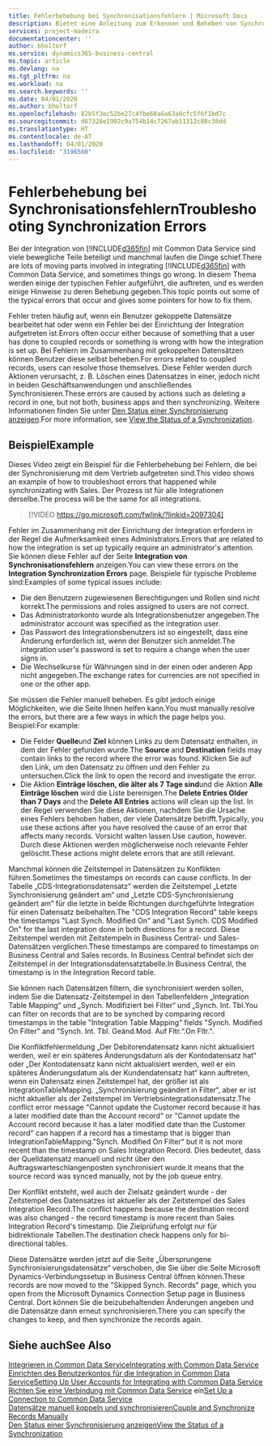 ```yaml
---
title: Fehlerbehebung bei Synchronisationsfehlern | Microsoft Docs
description: Bietet eine Anleitung zum Erkennen und Beheben von Synchronisationsfehlern.
services: project-madeira
documentationcenter: ''
author: bholtorf
ms.service: dynamics365-business-central
ms.topic: article
ms.devlang: na
ms.tgt_pltfrm: na
ms.workload: na
ms.search.keywords: ''
ms.date: 04/01/2020
ms.author: bholtorf
ms.openlocfilehash: 82b5f3ec52be27c4fbe60a6a63a0cfc5f6f1bd7c
ms.sourcegitcommit: d67328e1992c9a754b14c7267ab11312c80c38dd
ms.translationtype: HT
ms.contentlocale: de-AT
ms.lasthandoff: 04/01/2020
ms.locfileid: "3196560"
---
```

# <a name="troubleshooting-synchronization-errors"></a><span data-ttu-id="7a8eb-103">Fehlerbehebung bei Synchronisationsfehlern</span><span class="sxs-lookup"><span data-stu-id="7a8eb-103">Troubleshooting Synchronization Errors</span></span>
<span data-ttu-id="7a8eb-104">Bei der Integration von [!INCLUDE[d365fin](includes/d365fin_md.md)] mit Common Data Service sind viele bewegliche Teile beteiligt und manchmal laufen die Dinge schief.</span><span class="sxs-lookup"><span data-stu-id="7a8eb-104">There are lots of moving parts involved in integrating [!INCLUDE[d365fin](includes/d365fin_md.md)] with Common Data Service, and sometimes things go wrong.</span></span> <span data-ttu-id="7a8eb-105">In diesem Thema werden einige der typischen Fehler aufgeführt, die auftreten, und es werden einige Hinweise zu deren Behebung gegeben.</span><span class="sxs-lookup"><span data-stu-id="7a8eb-105">This topic points out some of the typical errors that occur and gives some pointers for how to fix them.</span></span>

<span data-ttu-id="7a8eb-106">Fehler treten häufig auf, wenn ein Benutzer gekoppelte Datensätze bearbeitet hat oder wenn ein Fehler bei der Einrichtung der Integration aufgetreten ist.</span><span class="sxs-lookup"><span data-stu-id="7a8eb-106">Errors often occur either because of something that a user has done to coupled records or something is wrong with how the integration is set up.</span></span> <span data-ttu-id="7a8eb-107">Bei Fehlern im Zusammenhang mit gekoppelten Datensätzen können Benutzer diese selbst beheben.</span><span class="sxs-lookup"><span data-stu-id="7a8eb-107">For errors related to coupled records, users can resolve those themselves.</span></span> <span data-ttu-id="7a8eb-108">Diese Fehler werden durch Aktionen verursacht, z. B. Löschen eines Datensatzes in einer, jedoch nicht in beiden Geschäftsanwendungen und anschließendes Synchronisieren.</span><span class="sxs-lookup"><span data-stu-id="7a8eb-108">These errors are caused by actions such as deleting a record in one, but not both, business apps and then synchronizing.</span></span> <span data-ttu-id="7a8eb-109">Weitere Informationen finden Sie unter [Den Status einer Synchronisierung anzeigen](admin-how-to-view-synchronization-status.md).</span><span class="sxs-lookup"><span data-stu-id="7a8eb-109">For more information, see [View the Status of a Synchronization](admin-how-to-view-synchronization-status.md).</span></span>

## <a name="example"></a><span data-ttu-id="7a8eb-110">Beispiel</span><span class="sxs-lookup"><span data-stu-id="7a8eb-110">Example</span></span>
<span data-ttu-id="7a8eb-111">Dieses Video zeigt ein Beispiel für die Fehlerbehebung bei Fehlern, die bei der Synchronisierung mit dem Vertrieb aufgetreten sind.</span><span class="sxs-lookup"><span data-stu-id="7a8eb-111">This video shows an example of how to troubleshoot errors that happened while synchronizating with Sales.</span></span> <span data-ttu-id="7a8eb-112">Der Prozess ist für alle Integrationen derselbe.</span><span class="sxs-lookup"><span data-stu-id="7a8eb-112">The process will be the same for all integrations.</span></span> 

> [!VIDEO https://go.microsoft.com/fwlink/?linkid=2097304]

<span data-ttu-id="7a8eb-113">Fehler im Zusammenhang mit der Einrichtung der Integration erfordern in der Regel die Aufmerksamkeit eines Administrators.</span><span class="sxs-lookup"><span data-stu-id="7a8eb-113">Errors that are related to how the integration is set up typically require an administrator's attention.</span></span> <span data-ttu-id="7a8eb-114">Sie können diese Fehler auf der Seite **Integration von Synchronisationsfehlern** anzeigen.</span><span class="sxs-lookup"><span data-stu-id="7a8eb-114">You can view these errors on the **Integration Synchronization Errors** page.</span></span> <span data-ttu-id="7a8eb-115">Beispiele für typische Probleme sind:</span><span class="sxs-lookup"><span data-stu-id="7a8eb-115">Examples of some typical issues include:</span></span>  
  
* <span data-ttu-id="7a8eb-116">Die den Benutzern zugewiesenen Berechtigungen und Rollen sind nicht korrekt.</span><span class="sxs-lookup"><span data-stu-id="7a8eb-116">The permissions and roles assigned to users are not correct.</span></span>  
* <span data-ttu-id="7a8eb-117">Das Administratorkonto wurde als Integrationsbenutzer angegeben.</span><span class="sxs-lookup"><span data-stu-id="7a8eb-117">The administrator account was specified as the integration user.</span></span>  
* <span data-ttu-id="7a8eb-118">Das Passwort des Integrationsbenutzers ist so eingestellt, dass eine Änderung erforderlich ist, wenn der Benutzer sich anmeldet.</span><span class="sxs-lookup"><span data-stu-id="7a8eb-118">The integration user's password is set to require a change when the user signs in.</span></span>  
* <span data-ttu-id="7a8eb-119">Die Wechselkurse für Währungen sind in der einen oder anderen App nicht angegeben.</span><span class="sxs-lookup"><span data-stu-id="7a8eb-119">The exchange rates for currencies are not specified in one or the other app.</span></span>  
  
<span data-ttu-id="7a8eb-120">Sie müssen die Fehler manuell beheben. Es gibt jedoch einige Möglichkeiten, wie die Seite Ihnen helfen kann.</span><span class="sxs-lookup"><span data-stu-id="7a8eb-120">You must manually resolve the errors, but there are a few ways in which the page helps you.</span></span> <span data-ttu-id="7a8eb-121">Beispiel:</span><span class="sxs-lookup"><span data-stu-id="7a8eb-121">For example:</span></span>  

* <span data-ttu-id="7a8eb-122">Die Felder **Quelle**und **Ziel** können Links zu dem Datensatz enthalten, in dem der Fehler gefunden wurde.</span><span class="sxs-lookup"><span data-stu-id="7a8eb-122">The **Source** and **Destination** fields may contain links to the record where the error was found.</span></span> <span data-ttu-id="7a8eb-123">Klicken Sie auf den Link, um den Datensatz zu öffnen und den Fehler zu untersuchen.</span><span class="sxs-lookup"><span data-stu-id="7a8eb-123">Click the link to open the record and investigate the error.</span></span>  
* <span data-ttu-id="7a8eb-124">Die Aktion **Einträge löschen, die älter als 7 Tage sind**und die Aktion **Alle Einträge löschen** wird die Liste bereinigen.</span><span class="sxs-lookup"><span data-stu-id="7a8eb-124">The **Delete Entries Older than 7 Days** and the **Delete All Entries** actions will clean up the list.</span></span> <span data-ttu-id="7a8eb-125">In der Regel verwenden Sie diese Aktionen, nachdem Sie die Ursache eines Fehlers behoben haben, der viele Datensätze betrifft.</span><span class="sxs-lookup"><span data-stu-id="7a8eb-125">Typically, you use these actions after you have resolved the cause of an error that affects many records.</span></span> <span data-ttu-id="7a8eb-126">Vorsicht walten lassen.</span><span class="sxs-lookup"><span data-stu-id="7a8eb-126">Use caution, however.</span></span> <span data-ttu-id="7a8eb-127">Durch diese Aktionen werden möglicherweise noch relevante Fehler gelöscht.</span><span class="sxs-lookup"><span data-stu-id="7a8eb-127">These actions might delete errors that are still relevant.</span></span>

<span data-ttu-id="7a8eb-128">Manchmal können die Zeitstempel in Datensätzen zu Konflikten führen.</span><span class="sxs-lookup"><span data-stu-id="7a8eb-128">Sometimes the timestamps on records can cause conflicts.</span></span> <span data-ttu-id="7a8eb-129">In der Tabelle „CDS-Integrationsdatensatz“ werden die Zeitstempel „Letzte Synchronisierung geändert am“ und „Letzte CDS-Synchronisierung geändert am“ für die letzte in beide Richtungen durchgeführte Integration für einen Datensatz beibehalten.</span><span class="sxs-lookup"><span data-stu-id="7a8eb-129">The "CDS Integration Record" table keeps the timestamps "Last Synch. Modified On" and "Last Synch. CDS Modified On" for the last integration done in both directions for a record.</span></span> <span data-ttu-id="7a8eb-130">Diese Zeitstempel werden mit Zeitstempeln in Business Central- und Sales-Datensätzen verglichen.</span><span class="sxs-lookup"><span data-stu-id="7a8eb-130">These timestamps are compared to timestamps on Business Central and Sales records.</span></span> <span data-ttu-id="7a8eb-131">In Business Central befindet sich der Zeitstempel in der Integrationsdatensatztabelle.</span><span class="sxs-lookup"><span data-stu-id="7a8eb-131">In Business Central, the timestamp is in the Integration Record table.</span></span>

<span data-ttu-id="7a8eb-132">Sie können nach Datensätzen filtern, die synchronisiert werden sollen, indem Sie die Datensatz-Zeitstempel in den Tabellenfeldern „Integration Table Mapping“ und „Synch. Modifiziert bei Filter“ und „Synch. Int. Tbl.</span><span class="sxs-lookup"><span data-stu-id="7a8eb-132">You can filter on records that are to be synched by comparing record timestamps in the table "Integration Table Mapping" fields "Synch. Modified On Filter" and "Synch. Int. Tbl.</span></span> <span data-ttu-id="7a8eb-133">Geänd.</span><span class="sxs-lookup"><span data-stu-id="7a8eb-133">Mod.</span></span> <span data-ttu-id="7a8eb-134">Auf Fltr.“.</span><span class="sxs-lookup"><span data-stu-id="7a8eb-134">On Fltr.".</span></span>

<span data-ttu-id="7a8eb-135">Die Konfliktfehlermeldung „Der Debitorendatensatz kann nicht aktualisiert werden, weil er ein späteres Änderungsdatum als der Kontodatensatz hat“ oder „Der Kontodatensatz kann nicht aktualisiert werden, weil er ein späteres Änderungsdatum als der Kundendatensatz hat“ kann auftreten, wenn ein Datensatz einen Zeitstempel hat, der größer ist als IntegrationTableMapping. „Synchronisierung geändert in Filter“, aber er ist nicht aktueller als der Zeitstempel im Vertriebsintegrationsdatensatz.</span><span class="sxs-lookup"><span data-stu-id="7a8eb-135">The conflict error message "Cannot update the Customer record because it has a later modified date than the Account record" or "Cannot update the Account record because it has a later modified date than the Customer record" can happen if a record has a timestamp that is bigger than IntegrationTableMapping."Synch. Modified On Filter" but it is not more recent than the timestamp on Sales Integration Record.</span></span> <span data-ttu-id="7a8eb-136">Dies bedeutet, dass der Quelldatensatz manuell und nicht über den Auftragswarteschlangenposten synchronisiert wurde.</span><span class="sxs-lookup"><span data-stu-id="7a8eb-136">It means that the source record was synced manually, not by the job queue entry.</span></span> 

<span data-ttu-id="7a8eb-137">Der Konflikt entsteht, weil auch der Zielsatz geändert wurde - der Zeitstempel des Datensatzes ist aktueller als der Zeitstempel des Sales Integration Record.</span><span class="sxs-lookup"><span data-stu-id="7a8eb-137">The conflict happens because the destination record was also changed  - the record timestamp is more recent than Sales Integration Record's timestamp.</span></span> <span data-ttu-id="7a8eb-138">Die Zielprüfung erfolgt nur für bidirektionale Tabellen.</span><span class="sxs-lookup"><span data-stu-id="7a8eb-138">The destination check happens only for bi-directional tables.</span></span> 

<span data-ttu-id="7a8eb-139">Diese Datensätze werden jetzt auf die Seite „Übersprungene Synchronisierungsdatensätze“ verschoben, die Sie über die Seite Microsoft Dynamics-Verbindungssetup in Business Central öffnen können.</span><span class="sxs-lookup"><span data-stu-id="7a8eb-139">These records are now moved to the "Skipped Synch. Records" page, which you open from the Microsoft Dynamics Connection Setup page in Business Central.</span></span> <span data-ttu-id="7a8eb-140">Dort können Sie die beizubehaltenden Änderungen angeben und die Datensätze dann erneut synchronisieren.</span><span class="sxs-lookup"><span data-stu-id="7a8eb-140">There you can specify the changes to keep, and then synchronize the records again.</span></span>

## <a name="see-also"></a><span data-ttu-id="7a8eb-141">Siehe auch</span><span class="sxs-lookup"><span data-stu-id="7a8eb-141">See Also</span></span>
[<span data-ttu-id="7a8eb-142">Integrieren in Common Data Service</span><span class="sxs-lookup"><span data-stu-id="7a8eb-142">Integrating with Common Data Service</span></span>](admin-prepare-dynamics-365-for-sales-for-integration.md)  
[<span data-ttu-id="7a8eb-143">Einrichten des Benutzerkontos für die Integration in Common Data Service</span><span class="sxs-lookup"><span data-stu-id="7a8eb-143">Setting Up User Accounts for Integrating with Common Data Service</span></span>](admin-setting-up-integration-with-dynamics-sales.md)  
<span data-ttu-id="7a8eb-144">[Richten Sie eine Verbindung mit Common Data Service](admin-how-to-set-up-a-dynamics-crm-connection.md) ein</span><span class="sxs-lookup"><span data-stu-id="7a8eb-144">[Set Up a Connection to Common Data Service](admin-how-to-set-up-a-dynamics-crm-connection.md)</span></span>  
[<span data-ttu-id="7a8eb-145">Datensätze manuell koppeln und synchronisieren</span><span class="sxs-lookup"><span data-stu-id="7a8eb-145">Couple and Synchronize Records Manually</span></span>](admin-how-to-couple-and-synchronize-records-manually.md)  
[<span data-ttu-id="7a8eb-146">Den Status einer Synchronisierung anzeigen</span><span class="sxs-lookup"><span data-stu-id="7a8eb-146">View the Status of a Synchronization</span></span>](admin-how-to-view-synchronization-status.md)  
